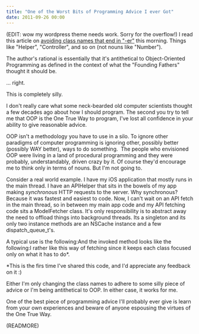 ```yaml
---
title: "One of the Worst Bits of Programming Advice I ever Got"
date: 2011-09-26 00:00
---
```


(EDIT: wow my wordpress theme needs work. Sorry for the overflow!) I read this article on [avoiding class names that end in "-er"](http://objology.blogspot.com/2011/09/one-of-best-bits-of-programming-advice.html?spref=tw) this morning. Things like "Helper", "Controller", and so on (not nouns like "Number").

The author's rational is essentially that it's antithetical to Object-Oriented Programming as defined in the context of what the "Founding Fathers" thought it should be.

... right.

This is completely silly.

I don't really care what some neck-bearded old computer scientists thought a few decades ago about how I should program. The second you try to tell me that OOP is the One True Way to program, I've lost all confidence in your ability to give reasonable advice.

OOP isn't a methodology you have to use in a silo. To ignore other paradigms of computer programming is ignoring other, possibly better (possibly WAY better), ways to do something. &nbsp;The people who envisioned OOP were living in a land of procedural programming and they were probably, understandably, driven crazy by it. Of course they'd encourage me to think only in terms of nouns. But I'm not going to.

Consider a real world example. I have my iOS application that mostly runs in the main thread. I have an APIHelper that sits in the bowels of my app making _synchronous_&nbsp;HTTP requests to the server. Why synchronous? Because it was fastest and easiest to code. Now, I can't wait on an API fetch in the main thread, so in between my main app code and my API fetching code sits a ModelFetcher class. It's only responsibility is to abstract away the need to offload things into background threads. Its a singleton and its only two instance methods are an NSCache instance and a few dispatch\_queue\_t's.

A typical use is the following:<script src="https://pastebin.com/embed_js.php?i=GhpyDjbn"></script>And the invoked method looks like the following:<script type="text/javascript" src="https://pastebin.com/embed_js.php?i=HKY2unXV"></script>I rather like this way of fetching since it keeps each class focused only on what it has to do\*.

\*This is the firs time I've shared this code, and I'd appreciate any feedback on it :)

Either I'm only changing the class names to adhere to some silly piece of advice or I'm being antithetical to OOP. In either case, it works for me.

One of the best piece of programming advice I'll probably ever give is learn from your own experiences and beware of anyone espousing the virtues of the One True Way.

(READMORE)

